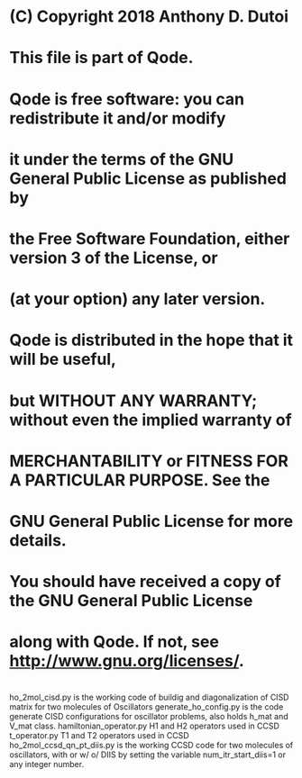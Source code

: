 #    (C) Copyright 2018 Anthony D. Dutoi
# 
#    This file is part of Qode.
# 
#    Qode is free software: you can redistribute it and/or modify
#    it under the terms of the GNU General Public License as published by
#    the Free Software Foundation, either version 3 of the License, or
#    (at your option) any later version.
# 
#    Qode is distributed in the hope that it will be useful,
#    but WITHOUT ANY WARRANTY; without even the implied warranty of
#    MERCHANTABILITY or FITNESS FOR A PARTICULAR PURPOSE.  See the
#    GNU General Public License for more details.
# 
#    You should have received a copy of the GNU General Public License
#    along with Qode.  If not, see <http://www.gnu.org/licenses/>.
#
ho_2mol_cisd.py              is the working code of buildig and diagonalization of CISD matrix for two molecules of Oscillators
generate_ho_config.py        is the code generate CISD configurations for oscillator problems, also holds h_mat and V_mat class.
hamiltonian_operator.py      H1 and H2 operators used in CCSD
t_operator.py                T1 and T2 operators used in CCSD
ho_2mol_ccsd_qn_pt_diis.py   is the working CCSD code for two molecules of oscillators, with or w/ o/ DIIS by setting the variable num_itr_start_diis=1 or any integer number.











